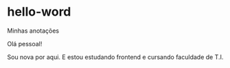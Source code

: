 # hello-word
Minhas anotações

Olá pessoal!

Sou nova por aqui. E estou estudando frontend e cursando faculdade de T.I.
